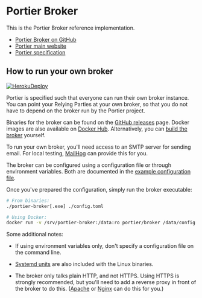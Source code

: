 # Portier Broker

This is the Portier Broker reference implementation.

- [Portier Broker on GitHub](https://github.com/portier/portier-broker)
- [Portier main website](https://portier.github.io/)
- [Portier specification](https://github.com/portier/portier.github.io/blob/master/Specs.md)

## How to run your own broker

[![HerokuDeploy](https://www.herokucdn.com/deploy/button.svg)](https://heroku.com/deploy?template=https://github.com/portier/portier-broker/tree/master)

Portier is specified such that everyone can run their own broker instance. You
can point your Relying Parties at your own broker, so that you do not have to
depend on the broker run by the Portier project.

Binaries for the broker can be found on the [GitHub releases] page. Docker
images are also available on [Docker Hub]. Alternatively, you can [build the
broker] yourself.

[Docker Hub]: https://hub.docker.com/r/portier/broker
[GitHub releases]: https://github.com/portier/portier-broker/releases
[build the broker]: https://github.com/portier/portier-broker/blob/master/docs/build.md

To run your own broker, you'll need access to an SMTP server for sending email.
For local testing, [MailHog] can provide this for you.

[MailHog]: https://github.com/mailhog/MailHog

The broker can be configured using a configuration file or through environment
variables. Both are documented in the [example configuration file].

[example configuration file]: https://github.com/portier/portier-broker/blob/master/config.toml.dist

Once you've prepared the configuration, simply run the broker executable:

```bash
# From binaries:
./portier-broker[.exe] ./config.toml

# Using Docker:
docker run -v /srv/portier-broker:/data:ro portier/broker /data/config.toml
```

Some additional notes:

- If using environment variables only, don't specify a configuration file on
  the command line.

- [Systemd units] are also included with the Linux binaries.

- The broker only talks plain HTTP, and not HTTPS. Using HTTPS is strongly
  recommended, but you'll need to add a reverse proxy in front of the broker to
  do this. ([Apache] or [Nginx] can do this for you.)

[Systemd units]: https://github.com/portier/portier-broker/tree/master/docs/systemd/
[Apache]: https://httpd.apache.org
[Nginx]: http://nginx.org
